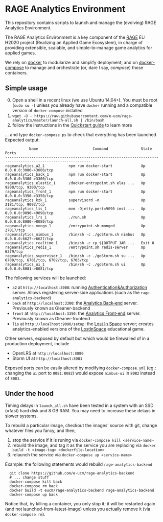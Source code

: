 # RAGE Analytics Environment

This repository contains scripts to launch and manage the (evolving) RAGE Analytics Environment.

The RAGE Analytics Environment is a key component of the [RAGE](http://rageproject.eu/) EU H2020 project 
(Realizing an Applied Game Ecosystem), in charge of providing extensible, scalable, and simple-to-manage
game analytics for applied games.

We rely on [docker](https://docs.docker.com/installation/) to modularize and simplify deployment; and on [docker-compose](https://docs.docker.com/compose/) to manage and orchestrate (or, dare I say, _compose_) those containers. 

## Simple usage

0. Open a shell in a recent linux (we use Ubuntu 14.04+). You must be root (`sudo su -`) unless you already have `docker` running and a compatible version of `docker-compose` installed 
1. `wget -O - https://raw.githubusercontent.com/e-ucm/rage-analytics/master/launch-all.sh | /bin/bash`
2. follow the instructions in the [Quickstart guide](https://github.com/e-ucm/rage-analytics/wiki/Quickstart) to learn more 

... and type `docker-compose ps` to check that everything has been launched. Expected output:

```
           Name                         Command               State                    Ports                  
-------------------------------------------------------------------------------------------------------------
rageanalytics_a2_1           npm run docker-start             Up       0.0.0.0:3000->3000/tcp                 
rageanalytics_back_1         npm run docker-start             Up       0.0.0.0:3300->3300/tcp                 
rageanalytics_elastic_1      /docker-entrypoint.sh elas ...   Up       9200/tcp, 9300/tcp                     
rageanalytics_front_1        npm run docker-start             Up       0.0.0.0:3350->3350/tcp                 
rageanalytics_kzk_1          supervisord -n                   Up       2181/tcp, 9092/tcp                     
rageanalytics_lis_1          mvn -Djetty.port=9090 inst ...   Up       0.0.0.0:9090->9090/tcp                 
rageanalytics_lrs_1          ./run.sh                         Up       0.0.0.0:8080->8080/tcp                 
rageanalytics_mongo_1        /entrypoint.sh mongod            Up       27017/tcp                              
rageanalytics_nimbus_1       /bin/sh -c ./goStorm.sh nimbus   Up       0.0.0.0:6627->6627/tcp                 
rageanalytics_realtime_1     /bin/sh -c cp ${OUTPUT_JAR ...   Exit 0                                          
rageanalytics_redis_1        /entrypoint.sh redis-server      Up       6379/tcp                               
rageanalytics_supervisor_1   /bin/sh -c ./goStorm.sh su ...   Up       6700/tcp, 6701/tcp, 6702/tcp, 6703/tcp 
rageanalytics_ui_1           /bin/sh -c ./goStorm.sh ui       Up       0.0.0.0:8081->8081/tcp 
```

The following services will be launched:
* `a2` at `http://localhost:3000`: running [Authentication&Authorization](https://github.com/e-ucm/a2) server. Allows registering server-side applications (such as the `rage-analytics-backend`) 
* `back` at `http://localhost:3300`: the [Analytics Back-end](https://github.com/e-ucm/rage-analytics-backend) server. Previously known as Gleaner-backend
* `front` at `http://localhost:3350`: the [Analytics Front-end](https://github.com/e-ucm/rage-analytics-frontend) server. Previously known as Gleaner-frontend
* `lis` at `http://localhost:9090/setup`: the [Lost In Space](https://github.com/e-ucm/lostinspace) server; creates analytics-enabled versions of the [LostInSpace](https://github.com/anserran/lostinspace) educational game.

Other servers, exposed by default but which would be firewalled of in a production deployment, include
* OpenLRS at `http://localhost:8080`
* Storm UI at `http://localhost:8081`

Exposed ports can be easily altered by modifying `docker-compose.yml` (eg.: changing the `ui` port to `8081:8082`) would expose `nimbus-ui` in `8082` instead of `8081`.

## Under the hood

Timing delays in `launch_all.sh` have been tested in a system with an SSD (=fast) hard disk and 8 GB RAM. You may need to increase these delays in slower systems.

To rebuild a particular image, checkout the images' source with git, change whatever files you fancy, and then,

1. stop the service if it is runing via `docker-compose kill <service-name>`
2. rebuild the image, and tag it as the service you are replacing via `docker build -t <image-tag> <dockerfile-location>`
3. relaunch the service via `docker-compose up <service-name>`

Example: the following statements would rebuild `rage-analytics-backend`
```
  git clone https://github.com/e-ucm/rage-analytics-backend
  # ... change stuff
  docker-compose kill back
  docker-compose rm back 
  docker build -t eucm/rage-analytics-backend rage-analytics-backend
  docker-compose up back
```

Notice that, by killing a container, you only stop it; it will be restarted again (and not launched-from-latest-image) unless you actually remove it (via `docker-compose rm`).

